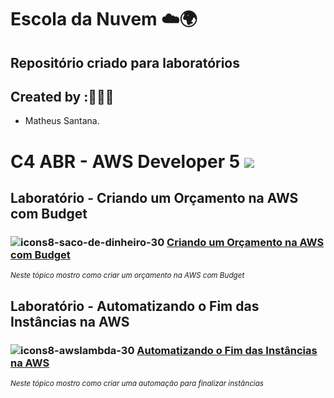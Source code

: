 # Escola da Nuvem ☁️🌍

## Repositório criado para laboratórios 

## Created by :🙋🏾‍♂️

- Matheus Santana.

# C4 ABR - AWS Developer 5 <img src="https://img.shields.io/badge/Em%20Andamento-8A2BE2"/>

## Laboratório - Criando um Orçamento na AWS com Budget

###  ![icons8-saco-de-dinheiro-30](https://github.com/user-attachments/assets/ef130703-01f3-4a05-9a40-859412d180a0) [Criando um Orçamento na AWS com Budget](https://github.com/maathewssantana/aws-cloud-developer-dva-c02/blob/main/labs/Laborat%C3%B3rio%20-%20Criando%20um%20Or%C3%A7amento%20na%20AWS%20com%20Budget.md)

<sub> _Neste tópico mostro como criar um orçamento na AWS com Budget_ </sub>

## Laboratório - Automatizando o Fim das Instâncias na AWS

###  ![icons8-awslambda-30](https://github.com/user-attachments/assets/c13e2a56-909a-407c-b9b8-b5a93433c9c6) [Automatizando o Fim das Instâncias na AWS](https://github.com/maathewssantana/aws-cloud-developer-dva-c02/blob/main/labs/Laborat%C3%B3rio%20-%20Criando%20um%20Or%C3%A7amento%20na%20AWS%20com%20Budget.md)

<sub> _Neste tópico mostro como criar uma automação para finalizar instâncias_ </sub>
